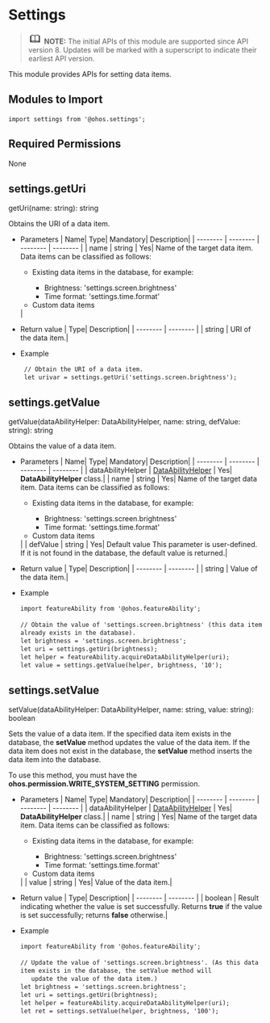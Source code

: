 # Settings

> ![icon-note.gif](public_sys-resources/icon-note.gif) **NOTE:**
> The initial APIs of this module are supported since API version 8. Updates will be marked with a superscript to indicate their earliest API version.


This module provides APIs for setting data items.


## Modules to Import

```
import settings from '@ohos.settings';
```


## Required Permissions

None


## settings.getUri

getUri(name: string): string

Obtains the URI of a data item.

- Parameters
  | Name| Type| Mandatory| Description|
  | -------- | -------- | -------- | -------- |
  | name | string | Yes| Name of the target data item. Data items can be classified as follows:<br><ul><li>Existing data items in the database, for example:<br></li><ul><li>Brightness: 'settings.screen.brightness' <br> </li> <li>Time format: 'settings.time.format' <br> </li></ul> <li>Custom data items</li></ul>|

- Return value
  | Type| Description|
  | -------- | -------- |
  | string | URI of the data item.|

- Example
  ```
   // Obtain the URI of a data item.
   let urivar = settings.getUri('settings.screen.brightness');  
  ```


## settings.getValue

getValue(dataAbilityHelper: DataAbilityHelper, name: string, defValue: string): string

Obtains the value of a data item.

- Parameters
  | Name| Type| Mandatory| Description|
  | -------- | -------- | -------- | -------- |
  | dataAbilityHelper | [DataAbilityHelper](js-apis-dataAbilityHelper.md) | Yes| **DataAbilityHelper** class.|
  | name | string | Yes| Name of the target data item. Data items can be classified as follows:<br><ul><li>Existing data items in the database, for example:<br></li><ul><li>Brightness: 'settings.screen.brightness' <br> </li> <li>Time format: 'settings.time.format' <br> </li></ul> <li>Custom data items</li></ul>|
  | defValue | string | Yes| Default value This parameter is user-defined. If it is not found in the database, the default value is returned.|

- Return value
  | Type| Description|
  | -------- | -------- |
  | string | Value of the data item.|

- Example
  ```
  import featureAbility from '@ohos.featureAbility';
  
  // Obtain the value of 'settings.screen.brightness' (this data item already exists in the database).
  let brightness = 'settings.screen.brightness';
  let uri = settings.getUri(brightness);
  let helper = featureAbility.acquireDataAbilityHelper(uri);
  let value = settings.getValue(helper, brightness, '10');
  ```


## settings.setValue

setValue(dataAbilityHelper: DataAbilityHelper, name: string, value: string): boolean

Sets the value of a data item.
If the specified data item exists in the database, the **setValue** method updates the value of the data item. If the data item does not exist in the database, the **setValue** method inserts the data item into the database.

To use this method, you must have the **ohos.permission.WRITE_SYSTEM_SETTING** permission.

- Parameters
  | Name| Type| Mandatory| Description|
  | -------- | -------- | -------- | -------- |
  | dataAbilityHelper | [DataAbilityHelper](js-apis-dataAbilityHelper.md) | Yes| **DataAbilityHelper** class.|
  | name | string | Yes| Name of the target data item. Data items can be classified as follows:<br><ul><li>Existing data items in the database, for example:<br></li><ul><li>Brightness: 'settings.screen.brightness' <br> </li> <li>Time format: 'settings.time.format' <br> </li></ul> <li>Custom data items</li></ul>|
  | value | string | Yes| Value of the data item.|

- Return value
  | Type| Description|
  | -------- | -------- |
  | boolean | Result indicating whether the value is set successfully. Returns **true** if the value is set successfully; returns **false** otherwise.|

- Example
  ```
  import featureAbility from '@ohos.featureAbility';
  
  // Update the value of 'settings.screen.brightness'. (As this data item exists in the database, the setValue method will
     update the value of the data item.)
  let brightness = 'settings.screen.brightness';
  let uri = settings.getUri(brightness);
  let helper = featureAbility.acquireDataAbilityHelper(uri);
  let ret = settings.setValue(helper, brightness, '100');
  ```
